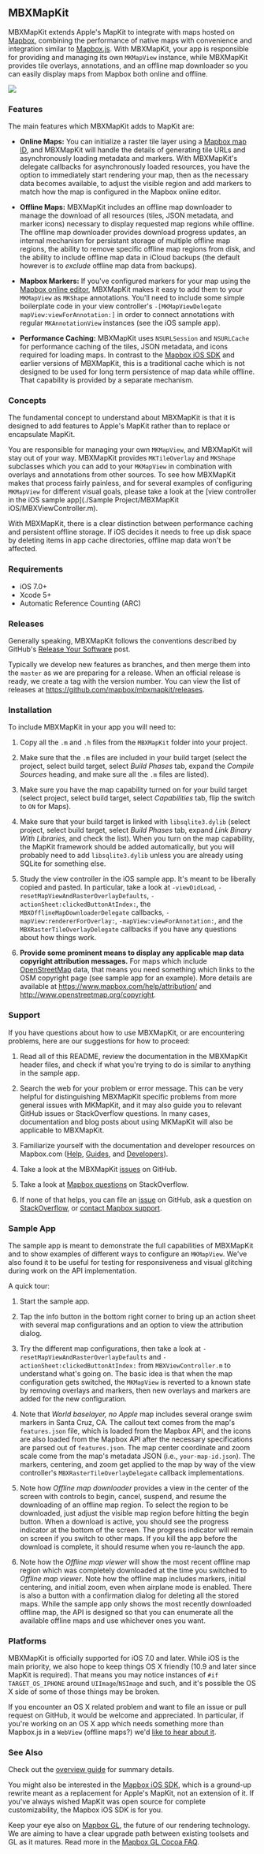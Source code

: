 MBXMapKit
---------

MBXMapKit extends Apple's MapKit to integrate with maps hosted on [Mapbox](http://mapbox.com), combining the performance of native maps with convenience and integration similar to [Mapbox.js](http://mapbox.com/mapbox.js). With MBXMapKit, your app is responsible for providing and managing its own `MKMapView` instance, while MBXMapKit provides tile overlays, annotations, and an offline map downloader so you can easily display maps from Mapbox both online and offline.

[![](https://raw.github.com/mapbox/mbxmapkit/packaging/screenshot.png)]()

### Features

The main features which MBXMapKit adds to MapKit are:

 * **Online Maps:** You can initialize a raster tile layer using a [Mapbox map ID](https://www.mapbox.com/help/define-map-id/), and MBXMapKit will handle the details of generating tile URLs and asynchronously loading metadata and markers. With MBXMapKit's delegate callbacks for asynchronously loaded resources, you have the option to immediately start rendering your map, then as the necessary data becomes available, to adjust the visible region and add markers to match how the map is configured in the Mapbox online editor.

 * **Offline Maps:** MBXMapKit includes an offline map downloader to manage the download of all resources (tiles, JSON metadata, and marker icons) necessary to display requested map regions while offline. The offline map downloader provides download progress updates, an internal mechanism for persistant storage of multiple offline map regions, the ability to remove specific offline map regions from disk, and the ability to include offline map data in iCloud backups (the default however is to *exclude* offline map data from backups).

 * **Mapbox Markers:** If you've configured markers for your map using the [Mapbox online editor](https://www.mapbox.com/editor), MBXMapKit makes it easy to add them to your `MKMapView` as `MKShape` annotations. You'll need to include some simple boilerplate code in your view controller's `-[MKMapViewDelegate mapView:viewForAnnotation:]` in order to connect annotations with regular `MKAnnotationView` instances (see the iOS sample app).

 * **Performance Caching:** MBXMapKit uses `NSURLSession` and `NSURLCache` for performance caching of the tiles, JSON metadata, and icons required for loading maps. In contrast to the [Mapbox iOS SDK](http://mapbox.com/mapbox-ios-sdk) and earlier versions of MBXMapKit, this is a traditional cache which is not designed to be used for long term persistence of map data while offline. That capability is provided by a separate mechanism.

### Concepts

The fundamental concept to understand about MBXMapKit is that it is designed to add features to Apple's MapKit rather than to replace or encapsulate MapKit. 

You are responsible for managing your own `MKMapView`, and MBXMapKit will stay out of your way. MBXMapKit provides `MKTileOverlay` and `MKShape` subclasses which you can add to your `MKMapView` in combination with overlays and annotations from other sources. To see how MBXMapKit makes that process fairly painless, and for several examples of configuring `MKMapView` for different visual goals, please take a look at the [view controller in the iOS sample app](./Sample Project/MBXMapKit iOS/MBXViewController.m).

With MBXMapKit, there is a clear distinction between performance caching and persistent offline storage. If iOS decides it needs to free up disk space by deleting items in app cache directories, offline map data won't be affected.

### Requirements

 * iOS 7.0+
 * Xcode 5+
 * Automatic Reference Counting (ARC)

### Releases

Generally speaking, MBXMapKit follows the conventions described by GitHub's [Release Your Software](https://github.com/blog/1547-release-your-software) post.

Typically we develop new features as branches, and then merge them into the `master` as we are preparing for a release. When an official release is ready, we create a tag with the version number. You can view the list of releases at https://github.com/mapbox/mbxmapkit/releases.

### Installation

To include MBXMapKit in your app you will need to:

 1. Copy all the `.m` and `.h` files from the `MBXMapKit` folder into your project.
 
 1. Make sure that the `.m` files are included in your build target (select the project, select build target, select *Build Phases* tab, expand the *Compile Sources* heading, and make sure all the `.m` files are listed).
 
 1. Make sure you have the map capability turned on for your build target (select project, select build target, select *Capabilities* tab, flip the switch to `ON` for Maps).
 
 1. Make sure that your build target is linked with `libsqlite3.dylib` (select project, select build target, select *Build Phases* tab, expand *Link Binary With Libraries*, and check the list). When you turn on the map capability, the MapKit framework should be added automatically, but you will probably need to add `libsqlite3.dylib` unless you are already using SQLite for something else.
 
 1. Study the view controller in the iOS sample app. It's meant to be liberally copied and pasted. In particular, take a look at `-viewDidLoad`, `-resetMapViewAndRasterOverlayDefaults`, `-actionSheet:clickedButtonAtIndex:`, the `MBXOfflineMapDownloaderDelegate` callbacks, `-mapView:rendererForOverlay:`, `-mapView:viewForAnnotation:`, and the `MBXRasterTileOverlayDelegate` callbacks if you have any questions about how things work.
 
 1. **Provide some prominent means to display any applicable map data copyright attribution messages.** For maps which include [OpenStreetMap](http://mapbox.com/about/maps) data, that means you need something which links to the OSM copyright page (see sample app for an example). More details are available at https://www.mapbox.com/help/attribution/ and http://www.openstreetmap.org/copyright. 

### Support

If you have questions about how to use MBXMapKit, or are encountering problems, here are our suggestions for how to proceed:

 1. Read all of this README, review the documentation in the MBXMapKit header files, and check if what you're trying to do is similar to anything in the sample app.
 
 2. Search the web for your problem or error message. This can be very helpful for distinguishing MBXMapKit specific problems from more general issues with MKMapKit, and it may also guide you to relevant GitHub issues or StackOverflow questions. In many cases, documentation and blog posts about using MKMapKit will also be applicable to MBXMapKit.
 
 3. Familiarize yourself with the documentation and developer resources on Mapbox.com ([Help](https://www.mapbox.com/help/), [Guides](https://www.mapbox.com/guides/), and [Developers](https://www.mapbox.com/developers/)).
 
 4. Take a look at the MBXMapKit [issues](https://github.com/mapbox/mbxmapkit/issues?state=open) on GitHub.
 
 5. Take a look at [Mapbox questions](http://stackoverflow.com/questions/tagged/mapbox?sort=votes&pageSize=100) on StackOverflow.

 6. If none of that helps, you can file an [issue](https://github.com/mapbox/mbxmapkit/issues?state=open) on GitHub, ask a question on [StackOverflow](http://stackoverflow.com/questions/tagged/mapbox?sort=votes&pageSize=100), or [contact Mapbox support](https://www.mapbox.com/help/).

### Sample App

The sample app is meant to demonstrate the full capabilities of MBXMapKit and to show examples of different ways to configure an `MKMapView`. We've also found it to be useful for testing for responsiveness and visual glitching during work on the API implementation.

A quick tour:

 1. Start the sample app.

 1. Tap the info button in the bottom right corner to bring up an action sheet with several map configurations and an option to view the attribution dialog. 
 
 1. Try the different map configurations, then take a look at `-resetMapViewAndRasterOverlayDefaults` and `-actionSheet:clickedButtonAtIndex:` from `MBXViewController.m` to understand what's going on. The basic idea is that when the map configuration gets switched, the `MKMapView` is reverted to a known state by removing overlays and markers, then new overlays and markers are added for the new configuration.
 
 1. Note that *World baselayer, no Apple* map includes several orange swim markers in Santa Cruz, CA. The callout text comes from the map's `features.json` file, which is loaded from the Mapbox API, and the icons are also loaded from the Mapbox API after the necessary specifications are parsed out of `features.json`. The map center coordinate and zoom scale come from the map's metadata JSON (i.e., `your-map-id.json`). The markers, centering, and zoom get applied to the map by way of the view controller's `MBXRasterTileOverlayDelegate` callback implementations.
 
 1. Note how *Offline map downloader* provides a view in the center of the screen with controls to begin, cancel, suspend, and resume the downloading of an offline map region. To select the region to be downloaded, just adjust the visible map region before hitting the begin button. When a download is active, you should see the progress indicator at the bottom of the screen. The progress indicator will remain on screen if you switch to other maps. If you kill the app before the download is complete, it should resume when you re-launch the app.
 
 1. Note how the *Offline map viewer* will show the most recent offline map region which was completely downloaded at the time you switched to *Offline map viewer*. Note how the offline map includes markers, initial centering, and initial zoom, even when airplane mode is enabled. There is also a button with a confirmation dialog for deleting all the stored maps. While the sample app only shows the most recently downloaded offline map, the API is designed so that you can enumerate all the available offline maps and use whichever ones you want.

### Platforms

MBXMapKit is officially supported for iOS 7.0 and later. While iOS is the main priority, we also hope to keep things OS X friendly (10.9 and later since MapKit is required). That means you may notice instances of `#if TARGET_OS_IPHONE` around `UIImage`/`NSImage` and such, and it's possible the OS X side of some of those things may be broken. 

If you encounter an OS X related problem and want to file an issue or pull request on GitHub, it would be welcome and appreciated. In particular, if you're working on an OS X app which needs something more than Mapbox.js in a `WebView` (offline maps?) we'd [like to hear about it](http://github.com/mapbox/mbxmapkit/issues/new).

### See Also

Check out the [overview guide](http://mapbox.com/mbxmapkit/) for summary details. 

You might also be interested in the [Mapbox iOS SDK](http://mapbox.com/mapbox-ios-sdk/), which is a ground-up rewrite meant as a replacement for Apple's MapKit, not an extension of it. If you've always wished MapKit was open source for complete customizability, the Mapbox iOS SDK is for you. 

Keep your eye also on [Mapbox GL](https://www.mapbox.com/blog/mapbox-gl/), the future of our rendering technology. We are aiming to have a clear upgrade path between existing toolsets and GL as it matures. Read more in the [Mapbox GL Cocoa FAQ](https://github.com/mapbox/mapbox-gl-native/blob/master/ios/FAQ.md). 
